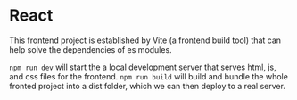 # React

This frontend project is established by Vite (a frontend build tool) that can help solve the dependencies of es modules.

`npm run dev` will start the a local development server that serves html, js, and css files for the frontend.
`npm run build` will build and bundle the whole fronted project into a dist folder, which we can then deploy to a real server.